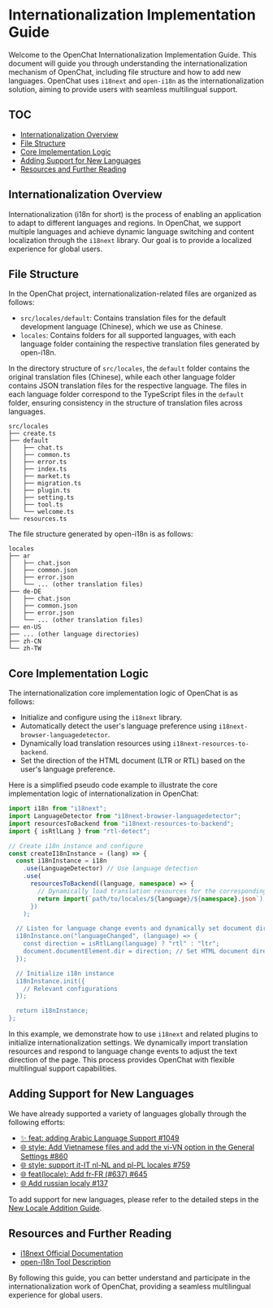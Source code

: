 # Internationalization Implementation Guide

Welcome to the OpenChat Internationalization Implementation Guide. This document will guide you through understanding the internationalization mechanism of OpenChat, including file structure and how to add new languages. OpenChat uses `i18next` and `open-i18n` as the internationalization solution, aiming to provide users with seamless multilingual support.

## TOC

- [Internationalization Overview](#internationalization-overview)
- [File Structure](#file-structure)
- [Core Implementation Logic](#core-implementation-logic)
- [Adding Support for New Languages](#adding-support-for-new-languages)
- [Resources and Further Reading](#resources-and-further-reading)

## Internationalization Overview

Internationalization (i18n for short) is the process of enabling an application to adapt to different languages and regions. In OpenChat, we support multiple languages and achieve dynamic language switching and content localization through the `i18next` library. Our goal is to provide a localized experience for global users.

## File Structure

In the OpenChat project, internationalization-related files are organized as follows:

- `src/locales/default`: Contains translation files for the default development language (Chinese), which we use as Chinese.
- `locales`: Contains folders for all supported languages, with each language folder containing the respective translation files generated by open-i18n.

In the directory structure of `src/locales`, the `default` folder contains the original translation files (Chinese), while each other language folder contains JSON translation files for the respective language. The files in each language folder correspond to the TypeScript files in the `default` folder, ensuring consistency in the structure of translation files across languages.

```
src/locales
├── create.ts
├── default
│   ├── chat.ts
│   ├── common.ts
│   ├── error.ts
│   ├── index.ts
│   ├── market.ts
│   ├── migration.ts
│   ├── plugin.ts
│   ├── setting.ts
│   ├── tool.ts
│   └── welcome.ts
└── resources.ts
```

The file structure generated by open-i18n is as follows:

```
locales
├── ar
│   ├── chat.json
│   ├── common.json
│   ├── error.json
│   └── ... (other translation files)
├── de-DE
│   ├── chat.json
│   ├── common.json
│   ├── error.json
│   └── ... (other translation files)
├── en-US
├── ... (other language directories)
├── zh-CN
└── zh-TW
```

## Core Implementation Logic

The internationalization core implementation logic of OpenChat is as follows:

- Initialize and configure using the `i18next` library.
- Automatically detect the user's language preference using `i18next-browser-languagedetector`.
- Dynamically load translation resources using `i18next-resources-to-backend`.
- Set the direction of the HTML document (LTR or RTL) based on the user's language preference.

Here is a simplified pseudo code example to illustrate the core implementation logic of internationalization in OpenChat:

```ts
import i18n from "i18next";
import LanguageDetector from "i18next-browser-languagedetector";
import resourcesToBackend from "i18next-resources-to-backend";
import { isRtlLang } from "rtl-detect";

// Create i18n instance and configure
const createI18nInstance = (lang) => {
  const i18nInstance = i18n
    .use(LanguageDetector) // Use language detection
    .use(
      resourcesToBackend((language, namespace) => {
        // Dynamically load translation resources for the corresponding language
        return import(`path/to/locales/${language}/${namespace}.json`);
      })
    );

  // Listen for language change events and dynamically set document direction
  i18nInstance.on("languageChanged", (language) => {
    const direction = isRtlLang(language) ? "rtl" : "ltr";
    document.documentElement.dir = direction; // Set HTML document direction
  });

  // Initialize i18n instance
  i18nInstance.init({
    // Relevant configurations
  });

  return i18nInstance;
};
```

In this example, we demonstrate how to use `i18next` and related plugins to initialize internationalization settings. We dynamically import translation resources and respond to language change events to adjust the text direction of the page. This process provides OpenChat with flexible multilingual support capabilities.

## Adding Support for New Languages

We have already supported a variety of languages globally through the following efforts:

- [✨ feat: adding Arabic Language Support #1049](https://github.com/openhub/open-chat/pull/1049)
- [🌐 style: Add Vietnamese files and add the vi-VN option in the General Settings #860](https://github.com/openhub/open-chat/pull/860)
- [🌐 style: support it-IT nl-NL and pl-PL locales #759](https://github.com/openhub/open-chat/pull/759)
- [🌐 feat(locale): Add fr-FR (#637) #645](https://github.com/openhub/open-chat/pull/645)
- [🌐 Add russian localy #137](https://github.com/openhub/open-chat/pull/137)

To add support for new languages, please refer to the detailed steps in the [New Locale Addition Guide](Add-New-Locale.en-US).

## Resources and Further Reading

- [i18next Official Documentation](https://www.i18next.com/)
- [open-i18n Tool Description](https://github.com/openhub/open-cli-toolbox/tree/master/packages/open-i18n)

By following this guide, you can better understand and participate in the internationalization work of OpenChat, providing a seamless multilingual experience for global users.
